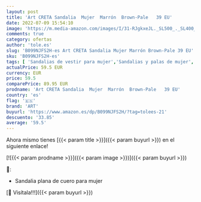 ```yaml
---
layout: post
title: 'Art CRETA Sandalia  Mujer  Marrón  Brown-Pale   39 EU'
date: 2022-07-09 15:54:10
image: 'https://m.media-amazon.com/images/I/31-RJgkxeJL._SL500_._SL400_.jpg'
comments: true
category: ofertas
author: 'tole.es'
slug: 'B099NJFS2H-es Art CRETA Sandalia Mujer Marrón Brown-Pale 39 EU'
sku: 'B099NJFS2H-es'
tags: [ 'Sandalias de vestir para mujer','Sandalias y palas de mujer','Zapatos','Zapatos para mujer','Zapatos y complementos','art','sandalia','🇪🇸', ]
actualPrice: 59.5 EUR
currency: EUR
price: 59.5
comparePrice: 89.95 EUR
prodname: 'Art CRETA Sandalia  Mujer  Marrón  Brown-Pale   39 EU'
country: 'es'
flag: '🇪🇸'
brand: 'ART'
buyurl: 'https://www.amazon.es/dp/B099NJFS2H/?tag=tolees-21'
descuento: '33.85'
average: '59.5'
---
```


Ahora mismo tienes [{{< param title >}}]({{< param buyurl >}}) en el siguiente enlace!

[![{{< param prodname >}}]({{< param image >}})]({{< param buyurl >}})

🔎:

- Sandalia plana de cuero para mujer

[🛒 Visítala!!!]({{< param buyurl >}})
